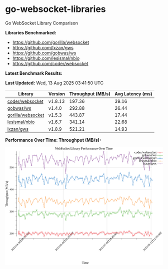 # go-websocket-libraries

Go WebSocket Library Comparison

**Libraries Benchmarked:**

- https://github.com/gorilla/websocket
- https://github.com/lxzan/gws
- https://github.com/gobwas/ws
- https://github.com/lesismal/nbio
- https://github.com/coder/websocket

**Latest Benchmark Results:**

<!-- BENCHMARK_TABLE_START -->
**Last Updated:** Wed, 13 Aug 2025 03:41:50 UTC

| Library                                         | Version         | Throughput (MB/s) | Avg Latency (ms) |
| ----------------------------------------------- | --------------- | ----------------- | ---------------- |
| [coder/websocket](https://github.com/coder/websocket) | v1.8.13 | 197.36 | 39.16 |
| [gobwas/ws](https://github.com/gobwas/ws) | v1.4.0 | 292.88 | 26.44 |
| [gorilla/websocket](https://github.com/gorilla/websocket) | v1.5.3 | 443.87 | 17.44 |
| [lesismal/nbio](https://github.com/lesismal/nbio) | v1.6.7 | 341.14 | 22.68 |
| [lxzan/gws](https://github.com/lxzan/gws) | v1.8.9 | 521.21 | 14.93 |
<!-- BENCHMARK_TABLE_END -->

**Performance Over Time: Throughput (MB/s):**

![Benchmark Performance Graph](benchmark_performance.png)